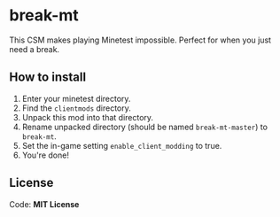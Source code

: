 # break-mt
This CSM makes playing Minetest impossible. Perfect for when you just need a break.

## How to install
1. Enter your minetest directory.
2. Find the `clientmods` directory.
3. Unpack this mod into that directory.
4. Rename unpacked directory (should be named `break-mt-master`) to `break-mt`.
5. Set the in-game setting `enable_client_modding` to true.
6. You're done!

## License
Code: **MIT License**
